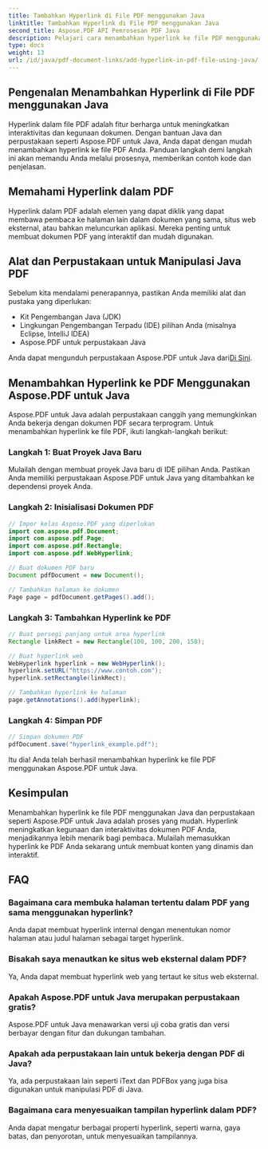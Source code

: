 ```yaml
---
title: Tambahkan Hyperlink di File PDF menggunakan Java
linktitle: Tambahkan Hyperlink di File PDF menggunakan Java
second_title: Aspose.PDF API Pemrosesan PDF Java
description: Pelajari cara menambahkan hyperlink ke file PDF menggunakan Java dengan petunjuk langkah demi langkah dan kode sumber. Sempurnakan dokumen PDF Anda dengan interaktivitas.
type: docs
weight: 13
url: /id/java/pdf-document-links/add-hyperlink-in-pdf-file-using-java/
---
```


## Pengenalan Menambahkan Hyperlink di File PDF menggunakan Java

Hyperlink dalam file PDF adalah fitur berharga untuk meningkatkan interaktivitas dan kegunaan dokumen. Dengan bantuan Java dan perpustakaan seperti Aspose.PDF untuk Java, Anda dapat dengan mudah menambahkan hyperlink ke file PDF Anda. Panduan langkah demi langkah ini akan memandu Anda melalui prosesnya, memberikan contoh kode dan penjelasan.

## Memahami Hyperlink dalam PDF

Hyperlink dalam PDF adalah elemen yang dapat diklik yang dapat membawa pembaca ke halaman lain dalam dokumen yang sama, situs web eksternal, atau bahkan meluncurkan aplikasi. Mereka penting untuk membuat dokumen PDF yang interaktif dan mudah digunakan.

## Alat dan Perpustakaan untuk Manipulasi Java PDF

Sebelum kita mendalami penerapannya, pastikan Anda memiliki alat dan pustaka yang diperlukan:

- Kit Pengembangan Java (JDK)
- Lingkungan Pengembangan Terpadu (IDE) pilihan Anda (misalnya Eclipse, IntelliJ IDEA)
- Aspose.PDF untuk perpustakaan Java

 Anda dapat mengunduh perpustakaan Aspose.PDF untuk Java dari[Di Sini](https://releases.aspose.com/pdf/java/).

## Menambahkan Hyperlink ke PDF Menggunakan Aspose.PDF untuk Java

Aspose.PDF untuk Java adalah perpustakaan canggih yang memungkinkan Anda bekerja dengan dokumen PDF secara terprogram. Untuk menambahkan hyperlink ke file PDF, ikuti langkah-langkah berikut:

### Langkah 1: Buat Proyek Java Baru

Mulailah dengan membuat proyek Java baru di IDE pilihan Anda. Pastikan Anda memiliki perpustakaan Aspose.PDF untuk Java yang ditambahkan ke dependensi proyek Anda.

### Langkah 2: Inisialisasi Dokumen PDF

```java
// Impor kelas Aspose.PDF yang diperlukan
import com.aspose.pdf.Document;
import com.aspose.pdf.Page;
import com.aspose.pdf.Rectangle;
import com.aspose.pdf.WebHyperlink;

// Buat dokumen PDF baru
Document pdfDocument = new Document();

// Tambahkan halaman ke dokumen
Page page = pdfDocument.getPages().add();
```

### Langkah 3: Tambahkan Hyperlink ke PDF

```java
// Buat persegi panjang untuk area hyperlink
Rectangle linkRect = new Rectangle(100, 100, 200, 150);

// Buat hyperlink web
WebHyperlink hyperlink = new WebHyperlink();
hyperlink.setURL("https://www.contoh.com");
hyperlink.setRectangle(linkRect);

// Tambahkan hyperlink ke halaman
page.getAnnotations().add(hyperlink);
```

### Langkah 4: Simpan PDF

```java
// Simpan dokumen PDF
pdfDocument.save("hyperlink_example.pdf");
```

Itu dia! Anda telah berhasil menambahkan hyperlink ke file PDF menggunakan Aspose.PDF untuk Java.

## Kesimpulan

Menambahkan hyperlink ke file PDF menggunakan Java dan perpustakaan seperti Aspose.PDF untuk Java adalah proses yang mudah. Hyperlink meningkatkan kegunaan dan interaktivitas dokumen PDF Anda, menjadikannya lebih menarik bagi pembaca. Mulailah memasukkan hyperlink ke PDF Anda sekarang untuk membuat konten yang dinamis dan interaktif.

## FAQ

### Bagaimana cara membuka halaman tertentu dalam PDF yang sama menggunakan hyperlink?

Anda dapat membuat hyperlink internal dengan menentukan nomor halaman atau judul halaman sebagai target hyperlink.

### Bisakah saya menautkan ke situs web eksternal dalam PDF?

Ya, Anda dapat membuat hyperlink web yang tertaut ke situs web eksternal.

### Apakah Aspose.PDF untuk Java merupakan perpustakaan gratis?

Aspose.PDF untuk Java menawarkan versi uji coba gratis dan versi berbayar dengan fitur dan dukungan tambahan.

### Apakah ada perpustakaan lain untuk bekerja dengan PDF di Java?

Ya, ada perpustakaan lain seperti iText dan PDFBox yang juga bisa digunakan untuk manipulasi PDF di Java.

### Bagaimana cara menyesuaikan tampilan hyperlink dalam PDF?

Anda dapat mengatur berbagai properti hyperlink, seperti warna, gaya batas, dan penyorotan, untuk menyesuaikan tampilannya.